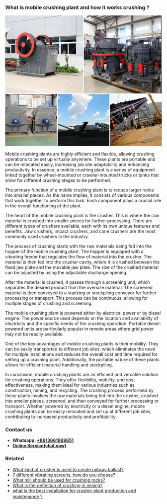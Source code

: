 <h3>What is mobile crushing plant and how it works crushing ?</h3><img src='1701743398.jpg' alt=''><p>Mobile crushing plants are highly efficient and flexible, allowing crushing operations to be set up virtually anywhere. These plants are portable and can be relocated easily, increasing job site adaptability and enhancing productivity. In essence, a mobile crushing plant is a series of equipment linked together by wheel-mounted or crawler-mounted trucks or tanks that allow for different crushing stages to be performed.</p><p>The primary function of a mobile crushing plant is to reduce larger rocks into smaller pieces. As the name implies, it consists of various components that work together to perform this task. Each component plays a crucial role in the overall functioning of the plant.</p><p>The heart of the mobile crushing plant is the crusher. This is where the raw material is crushed into smaller pieces for further processing. There are different types of crushers available, each with its own unique features and benefits. Jaw crushers, impact crushers, and cone crushers are the most commonly used crushers in the industry.</p><p>The process of crushing starts with the raw materials being fed into the hopper of the mobile crushing plant. The hopper is equipped with a vibrating feeder that regulates the flow of material into the crusher. The material is then fed into the crusher cavity, where it is crushed between the fixed jaw plate and the movable jaw plate. The size of the crushed material can be adjusted by using the adjustable discharge opening.</p><p>After the material is crushed, it passes through a screening unit, which separates the desired product from the oversize material. The screened material is then conveyed to a stacking or stockpiling conveyor for further processing or transport. This process can be continuous, allowing for multiple stages of crushing and screening.</p><p>The mobile crushing plant is powered either by electrical power or by diesel engine. The power source used depends on the location and availability of electricity and the specific needs of the crushing operation. Portable diesel-powered units are particularly popular in remote areas where grid power may not be readily available.</p><p>One of the key advantages of mobile crushing plants is their mobility. They can be easily transported to different job sites, which eliminates the need for multiple installations and reduces the overall cost and time required for setting up a crushing plant. Additionally, the portable nature of these plants allows for efficient material handling and stockpiling.</p><p>In conclusion, mobile crushing plants are an efficient and versatile solution for crushing operations. They offer flexibility, mobility, and cost-effectiveness, making them ideal for various industries such as construction, mining, and recycling. The crushing process performed by these plants involves the raw materials being fed into the crusher, crushed into smaller pieces, screened, and then conveyed for further processing or transport. Whether powered by electricity or a diesel engine, mobile crushing plants can be easily relocated and set up at different job sites, contributing to increased productivity and profitability.</p><h3>Contact us</h3><ul><li><strong>Whatsapp:&nbsp;<a href="https://wa.me/8613661969651">+8613661969651</a></strong></li><li><a href="https://swt.shibang-china.com/?git&amp;zhl&amp;What is mobile crushing plant and how it works crushing "><strong>Online Service(chat now)</strong></a></li></ul><h3>Related</h3><ul><li><a href='What kind of crusher is used to create railway ballast.md'>What kind of crusher is used to create railway ballast?</a></li><li><a href='7 different vibrating screens how do you choose.md'>7 different vibrating screens, how do you choose?</a></li><li><a href='What mill should be used for crushing rocks.md'>What mill should be used for crushing rocks?</a></li><li><a href='What is the definition of crushing in mining.md'>What is the definition of crushing in mining?</a></li><li><a href='what is the best installation for crusher plant production and maintenance？.md'>what is the best installation for crusher plant production and maintenance？</a></li></ul>